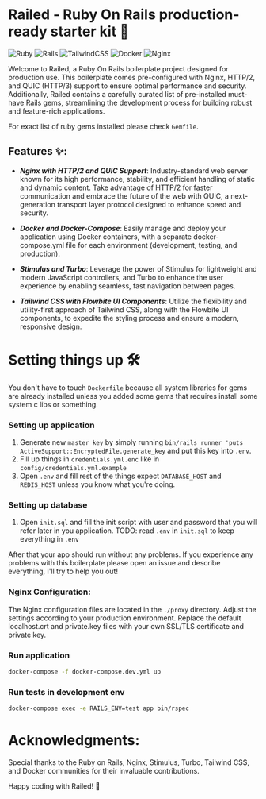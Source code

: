 # Railed - Ruby On Rails production-ready starter kit 💎

![Ruby](https://img.shields.io/badge/ruby%203.3-%23CC342D.svg?style=for-the-badge&logo=ruby&logoColor=white)
![Rails](https://img.shields.io/badge/rails%207-%23CC0000.svg?style=for-the-badge&logo=ruby-on-rails&logoColor=white)
![TailwindCSS](https://img.shields.io/badge/tailwindcss-%2338B2AC.svg?style=for-the-badge&logo=tailwind-css&logoColor=white)
![Docker](https://img.shields.io/badge/docker-%230db7ed.svg?style=for-the-badge&logo=docker&logoColor=white)
![Nginx](https://img.shields.io/badge/nginx-%23009639.svg?style=for-the-badge&logo=nginx&logoColor=white)

Welcome to Railed, a Ruby On Rails boilerplate project designed for production use. This boilerplate comes pre-configured with Nginx, HTTP/2, and QUIC (HTTP/3) support to ensure optimal performance and security. Additionally, Railed contains a carefully curated list of pre-installed must-have Rails gems, streamlining the development process for building robust and feature-rich applications.

For exact list of ruby gems installed please check `Gemfile`.


## Features ✨:

* ***Nginx with HTTP/2 and QUIC Support***: Industry-standard web server known for its high performance, stability, and efficient handling of static and dynamic content. Take advantage of HTTP/2 for faster communication and embrace the future of the web with QUIC, a next-generation transport layer protocol designed to enhance speed and security.

* ***Docker and Docker-Compose***: Easily manage and deploy your application using Docker containers, with a separate docker-compose.yml file for each environment (development, testing, and production).

* ***Stimulus and Turbo***: Leverage the power of Stimulus for lightweight and modern JavaScript controllers, and Turbo to enhance the user experience by enabling seamless, fast navigation between pages.

* ***Tailwind CSS with Flowbite UI Components***: Utilize the flexibility and utility-first approach of Tailwind CSS, along with the Flowbite UI components, to expedite the styling process and ensure a modern, responsive design.

# Setting things up 🛠️
You don't have to touch `Dockerfile` because all system libraries for gems are already installed unless you added some gems that requires install some system c libs or something.

### Setting up application

1. Generate new `master key` by simply running `bin/rails runner 'puts ActiveSupport::EncryptedFile.generate_key` and put this key into `.env`.
2. Fill up things in `credentials.yml.enc` like in `config/credentials.yml.example`
3. Open `.env` and fill rest of the things expect `DATABASE_HOST` and `REDIS_HOST` unless you know what you're doing.

### Setting up database

1. Open `init.sql` and fill the init script with user and password that you will refer later in you application. TODO: read `.env` in `init.sql` to keep everything in `.env`

After that your app should run without any problems. If you experience any problems with this boilerplate please open an issue and describe everything, I'll try to help you out!

### Nginx Configuration:
The Nginx configuration files are located in the `./proxy` directory. Adjust the settings according to your production environment. Replace the default localhost.crt and private.key files with your own SSL/TLS certificate and private key.

### Run application

```sh
docker-compose -f docker-compose.dev.yml up
```

### Run tests in development env
```sh
docker-compose exec -e RAILS_ENV=test app bin/rspec
```

# Acknowledgments:
Special thanks to the Ruby on Rails, Nginx, Stimulus, Turbo, Tailwind CSS, and Docker communities for their invaluable contributions.

Happy coding with Railed! 🚀
